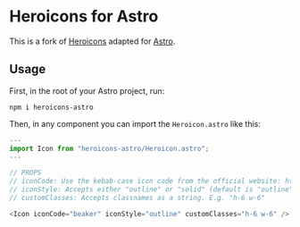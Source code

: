 # Heroicons for Astro

This is a fork of [Heroicons](https://github.com/tailwindlabs/heroicons) adapted for [Astro](https://astro.build/).

## Usage

First, in the root of your Astro project, run:

```
npm i heroicons-astro
```

Then, in any component you can import the `Heroicon.astro` like this:

```js
---
import Icon from "heroicons-astro/Heroicon.astro";
---

// PROPS
// iconCode: Use the kebab-case icon code from the official website: https://heroicons.com/
// iconStyle: Accepts either "outline" or "solid" (default is "outline")
// customClasses: Accepts classnames as a string. E.g. "h-6 w-6"

<Icon iconCode="beaker" iconStyle="outline" customClasses="h-6 w-6" />

```
